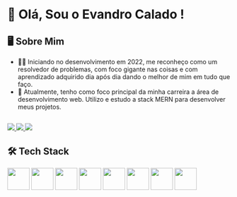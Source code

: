 # 👏 Olá, Sou o Evandro Calado !

## 🖥️ Sobre Mim

- 🧑‍💻  Iniciando no desenvolvimento em 2022, me reconheço como um resolvedor de problemas, com foco gigante nas coisas e com aprendizado adquirido dia após dia dando o melhor de mim em tudo que faço.
- 🚀  Atualmente, tenho como foco principal da minha carreira a área de desenvolvimento web. Utilizo e estudo a stack MERN para desenvolver meus projetos.

##

<div>
  <a href="https://www.linkedin.com/in/evandro-calado/" target="blank_" >
    <img src="https://img.shields.io/badge/LinkedIn-0077B5?style=for-the-badge&logo=linkedin&logoColor=white" />
  </a>
  <a href="https://www.instagram.com/dev_evandro/" target="blank_" >
    <img src="https://img.shields.io/badge/Instagram-E4405F?style=for-the-badge&logo=instagram&logoColor=white" />
  </a>
  <a href="https://www.facebook.com/profile.php?id=100013304342694" target="blank_" >
    <img src="https://img.shields.io/badge/Facebook-1877F2?style=for-the-badge&logo=facebook&logoColor=white" />
  </a>
  
  
</div>


## 🛠️ Tech Stack

<div>
  <img height="50em" src="https://cdn.jsdelivr.net/gh/devicons/devicon/icons/html5/html5-original.svg" />
  <img height="50em" src="https://cdn.jsdelivr.net/gh/devicons/devicon/icons/css3/css3-original.svg" />
  <img height="50em" src="https://cdn.jsdelivr.net/gh/devicons/devicon/icons/javascript/javascript-original.svg" />
  <img height="50em" src="https://cdn.jsdelivr.net/gh/devicons/devicon/icons/nodejs/nodejs-original.svg" />
  <img height="50em" src="https://cdn.jsdelivr.net/gh/devicons/devicon/icons/express/express-original.svg" /> 
  <img height="50em" src="https://cdn.jsdelivr.net/gh/devicons/devicon/icons/mongodb/mongodb-original.svg" />
  <img height="50em" src="https://cdn.jsdelivr.net/gh/devicons/devicon/icons/react/react-original.svg" />
  <img height="50em" src="https://cdn.jsdelivr.net/gh/devicons/devicon/icons/redux/redux-original.svg" />
</div>
